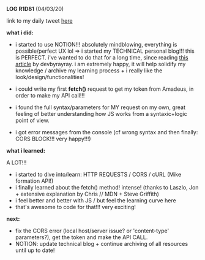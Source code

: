 **LOG R1D81** (04/03/20)

link to my daily tweet [here](https://twitter.com/Nightcoder2/status/1235115165437153281) 

**what i did:**

- i started to use NOTION!!! absolutely mindblowing, everything is possible/perfect UX lol => i started my TECHNICAL personal blog!!! this is PERFECT. 
i've wanted to do that for a long time, since reading [this article](https://medium.com/better-programming/5-reasons-why-you-should-write-technical-blog-posts-as-developer-30cd349ece60) by devbyrayray.
i am extremely happy, it will help solidify my knowledge / archive my learning process + i really like the look/design/functionalities!

- i could write my first **fetch()** request to get my token from Amadeus, in order to make my API call!!!
- i found the full syntax/parameters for MY request on my own, great feeling of better understanding how JS works from a syntaxic+logic point of view.
- i got error messages from the console (cf wrong syntax and then finally: CORS BLOCK!!! very happy!!!)

**what i learned:**

A LOT!!!
- i started to dive into/learn: HTTP REQUESTS / CORS / cURL (Mike formation API!)
- i finally learned about the fetch() method! intense! (thanks to Laszlo, Jon + extensive explanation by Chris // MDN + Steve Griffith)
- i feel better and better with JS / but feel the learning curve here 
- that's awesome to code for that!!! very exciting!


**next:**

- fix the CORS error (local host/server issue? or 'content-type' parameters?), get the token and make the API CALL.
- NOTION: update technical blog + continue archiving of all resources until up to date!

